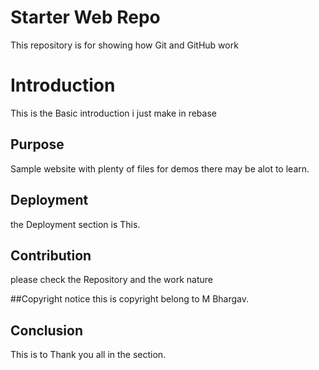 # Starter Web Repo

This repository is for showing how Git and GitHub work

# Introduction
This is the Basic introduction i just make in rebase


## Purpose

Sample website with plenty of files for demos there may be alot to learn.

## Deployment 
the Deployment section is This.

## Contribution
please check the Repository and the work nature

##Copyright notice
this is copyright belong to M Bhargav.

## Conclusion
This is to Thank you all in the section.